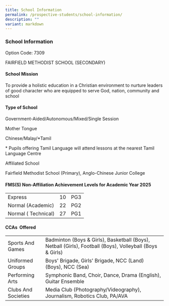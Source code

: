 ```yaml
---
title: School Information
permalink: /prospective-students/school-information/
description: ""
variant: markdown
---
```

### School Information


Option Code: 7309

FAIRFIELD METHODIST SCHOOL (SECONDARY)

  

#### School Mission

To provide a holistic education in a Christian environment to nurture leaders of good character who are equipped to serve God, nation, community and school 

  

#### Type of School

Government-Aided/Autonomous/Mixed/Single Session 

  

Mother Tongue

Chinese/Malay/\*Tamil 

\* Pupils offering Tamil Language will attend lessons at the nearest Tamil Language Centre 

  

Affiliated School

Fairfield Methodist School (Primary), Anglo-Chinese Junior College

#### FMS(S) Non-Affiliation Achievement Levels for Academic Year 2025

|  |  | |
|---|---|---|
| Express | 10 | PG3 |
| Normal (Academic) | 22  | PG2 |
| Normal ( Technical) | 27 | PG1 |

#### CCAs  Offered

|  |  |
|---|---|
| Sports And Games | Badminton (Boys & Girls), Basketball (Boys), Netball (Girls),  Football (Boys), Volleyball (Boys & Girls) |
| Uniformed Groups | Boys' Brigade, Girls' Brigade, NCC (Land) (Boys), NCC (Sea) |
| Performing Arts | Symphonic Band, Choir, Dance, Drama (English), Guitar Ensemble |
| Clubs And Societies | Media Club (Photography/Videography), Journalism, Robotics Club, PA/AVA |
